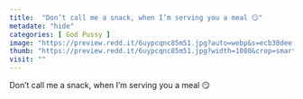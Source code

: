 ```yaml
---
title:  "Don’t call me a snack, when I’m serving you a meal 😏"
metadate: "hide"
categories: [ God Pussy ]
image: "https://preview.redd.it/6uypcqnc85m51.jpg?auto=webp&s=ecb30deefc8e63f9fa4e40246d0d0f66d3817a50"
thumb: "https://preview.redd.it/6uypcqnc85m51.jpg?width=1080&crop=smart&auto=webp&s=fa0935edea03f514cfc596cad13e0a86e44688c2"
visit: ""
---
```

Don’t call me a snack, when I’m serving you a meal 😏
